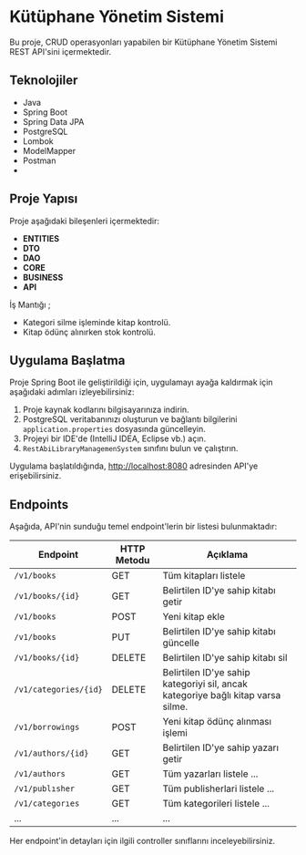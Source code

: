 # Kütüphane Yönetim Sistemi

Bu proje, CRUD operasyonları yapabilen bir Kütüphane Yönetim Sistemi REST API'sini içermektedir.


## Teknolojiler

- Java
- Spring Boot
- Spring Data JPA
- PostgreSQL
- Lombok
- ModelMapper
- Postman
- 

## Proje Yapısı

Proje aşağıdaki bileşenleri içermektedir:

- **ENTITIES**
- **DTO**
- **DAO**
- **CORE**
- **BUSINESS**
- **API**

İş Mantığı ;
- Kategori silme işleminde kitap kontrolü.
- Kitap ödünç alınırken stok kontrolü.



## Uygulama Başlatma

Proje Spring Boot ile geliştirildiği için, uygulamayı ayağa kaldırmak için aşağıdaki adımları izleyebilirsiniz:

1. Proje kaynak kodlarını bilgisayarınıza indirin.
2. PostgreSQL veritabanınızı oluşturun ve bağlantı bilgilerini `application.properties` dosyasında güncelleyin.
3. Projeyi bir IDE'de (IntelliJ IDEA, Eclipse vb.) açın.
4. `RestAbiLibraryManagemenSystem` sınıfını bulun ve çalıştırın.

Uygulama başlatıldığında, [http://localhost:8080](http://localhost:8080) adresinden API'ye erişebilirsiniz.

## Endpoints

Aşağıda, API'nin sunduğu temel endpoint'lerin bir listesi bulunmaktadır:

| Endpoint              | HTTP Metodu | Açıklama                                                                        |
|-----------------------|-------------|---------------------------------------------------------------------------------|
| `/v1/books`           | GET         | Tüm kitapları listele                                                   |
| `/v1/books/{id}`      | GET         | Belirtilen ID'ye sahip kitabı getir                                             |
| `/v1/books`           | POST        | Yeni kitap ekle                                                                 |
| `/v1/books`           | PUT         | Belirtilen ID'ye sahip kitabı güncelle                                          |
| `/v1/books/{id}`      | DELETE      | Belirtilen ID'ye sahip kitabı sil                                               |
| `/v1/categories/{id}` | DELETE      | Belirtilen ID'ye sahip kategoriyi sil, ancak kategoriye bağlı kitap varsa silme. |
| `/v1/borrowings`      | POST        | Yeni kitap ödünç alınması işlemi                                                |
| `/v1/authors/{id}`    | GET         | Belirtilen ID'ye sahip yazarı getir                                             ||
| `/v1/authors`         | GET         | Tüm yazarları listele  ...                                                      | ...         | ...                                                                              |
| `/v1/publısher`       | GET         | Tüm publisherlari listele   ...                                                 | ...         | ...                                                                              |
| `/v1/categorıes`      | GET         | Tüm kategorileri listele  ...                                                   | ...         | ...                                                                              |
| ...                   | ...         | ...                                                                             |

Her endpoint'in detayları için ilgili controller sınıflarını inceleyebilirsiniz.

